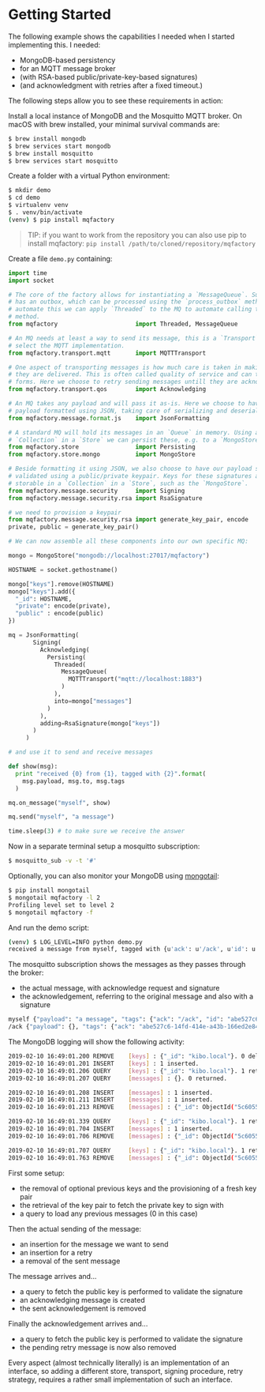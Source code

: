 # Getting Started

The following example shows the capabilities I needed when I started implementing this. I needed: 

- MongoDB-based persistency
- for an MQTT message broker
- (with RSA-based public/private-key-based signatures)
- (and acknowledgment with retries after a fixed timeout.)

The following steps allow you to see these requirements in action:

Install a local instance of MongoDB and the Mosquitto MQTT broker. On macOS with brew installed, your minimal survival commands are:

```bash
$ brew install mongodb
$ brew services start mongodb
$ brew install mosquitto
$ brew services start mosquitto
```

Create a folder with a virtual Python environment:

```bash
$ mkdir demo
$ cd demo
$ virtualenv venv
$ . venv/bin/activate
(venv) $ pip install mqfactory
```

> TIP: if you want to work from the repository you can also use pip to install mqfactory: `pip install /path/to/cloned/repository/mqfactory`

Create a file `demo.py` containing:

```python
import time
import socket

# The core of the factory allows for instantiating a `MessageQueue`. Such an MQ
# has an outbox, which can be processed using the `process_outbox` method. To
# automate this we can apply `Threaded` to the MQ to automate calling this
# method.
from mqfactory                      import Threaded, MessageQueue

# An MQ needs at least a way to send its message, this is a `Transport`. Here we
# select the MQTT implementation.
from mqfactory.transport.mqtt       import MQTTTransport

# One aspect of transporting messages is how much care is taken in making sure
# they are delivered. This is often called quality of service and can take many
# forms. Here we choose to retry sending messages untill they are acknowledged.
from mqfactory.transport.qos        import Acknowledging

# An MQ takes any payload and will pass it as-is. Here we choose to have the 
# payload formatted using JSON, taking care of serializing and deserializing.
from mqfactory.message.format.js    import JsonFormatting

# A standard MQ will hold its messages in an `Queue` in memory. Using a
# `Collection` in a `Store` we can persist these, e.g. to a `MongoStore`.
from mqfactory.store                import Persisting
from mqfactory.store.mongo          import MongoStore

# Beside formatting it using JSON, we also choose to have our payload signed and
# validated using a public/private keypair. Keys for these signatures are also
# storable in a `Collection` in a `Store`, such as the `MongoStore`.
from mqfactory.message.security     import Signing
from mqfactory.message.security.rsa import RsaSignature

# we need to provision a keypair
from mqfactory.message.security.rsa import generate_key_pair, encode
private, public = generate_key_pair()

# We can now assemble all these components into our own specific MQ:

mongo = MongoStore("mongodb://localhost:27017/mqfactory")

HOSTNAME = socket.gethostname()

mongo["keys"].remove(HOSTNAME)
mongo["keys"].add({
  "_id": HOSTNAME,
  "private": encode(private),
  "public" : encode(public)
})

mq = JsonFormatting(
       Signing(
         Acknowledging(
           Persisting(
             Threaded(
               MessageQueue(
                 MQTTTransport("mqtt://localhost:1883")
               )
             ),
             into=mongo["messages"]
           )
         ),
         adding=RsaSignature(mongo["keys"])
       )
     )

# and use it to send and receive messages

def show(msg):
  print "received {0} from {1}, tagged with {2}".format(
    msg.payload, msg.to, msg.tags
  )

mq.on_message("myself", show)

mq.send("myself", "a message")

time.sleep(3) # to make sure we receive the answer
```

Now in a separate terminal setup a mosquitto subscription:

```bash
$ mosquitto_sub -v -t '#'
```

Optionally, you can also monitor your MongoDB using [mongotail](https://github.com/mrsarm/mongotail):

```bash
$ pip install mongotail
$ mongotail mqfactory -l 2
Profiling level set to level 2
$ mongotail mqfactory -f
```

And run the demo script:

```bash
(venv) $ LOG_LEVEL=INFO python demo.py 
received a message from myself, tagged with {u'ack': u'/ack', u'id': u'abe527c6-14fd-414e-a43b-166ed2e84a34'}
```

The mosquitto subscription shows the messages as they passes through the broker:

- the actual message, with acknowledge request and signature
- the acknowledgement, referring to the original message and also with a signature

```bash
myself {"payload": "a message", "tags": {"ack": "/ack", "id": "abe527c6-14fd-414e-a43b-166ed2e84a34", "signature": {"hash": "MCRNn/SNXYK4yRxjms0qNZUpwDCEn0ad9wlvBZhyecmx+TI+IM6CaaGbjwE7usPpnbY2iALKrqksrNRWuIREgtxHlJ9fq6Sd4AvanEXwW1+exzKdPg7wMMNNSTmCgAfILFBsthho1NYrAFqt0AAphfLkgUy5Q4ybxv67ducHLYCZ0aOy5pqk/kqxfPWTBpi63ULqrT9ulMQLxraP29oj/nip60D7of4ff/bmLK5aTGInfdKXd/gnjM45zJCtU6RxkNKIP9UWLQFBEFFCn9CLVRW4DkSMpGNWaaktAD6fW641xH87IG1CdMWoeS9rLwHkeVGm+sbeV0yEeAinOFVuoA==", "origin": "kibo.local", "ts": "2019-02-10 16:49:01.208667"}}}
/ack {"payload": {}, "tags": {"ack": "abe527c6-14fd-414e-a43b-166ed2e84a34", "id": "246c19fa-7755-4fed-b4d4-c48af1513faf", "signature": {"hash": "FjLJLE5RCN5O3qyOYRT7twgjprZdLvnusgxsGU+sWkz4hlqASftSkxezkvvY6tREDT7yi437Q/lB5TQcA6A6KJumvCsZoaRHbE/9sQNTXe0aYSqKt9rZLusdCwuny6ghnhpXg3IT06RQBlxwxNonjhMyb+OOecvG5nTr9o7zhs8bsHDOZhiDVs/RH8CfY9bJGuIGYkUg3bZ10Bou7A8Q3TDHMsnQV+jAYKGIt54cnmGFwW+Ep1t7Cf3gBehLT7b7EaCJLZufNpwTzDiUByAcyP6GPpn+DGDBX7gIzFxBXfzDE2QSerVjvA6eI+ejSmbogEr9uI/kV0YLNPuaRMWwbg==", "origin": "kibo.local", "ts": "2019-02-10 16:49:01.704390"}}}
```

The MongoDB logging will show the following activity:

```bash
2019-02-10 16:49:01.200 REMOVE    [keys] : {"_id": "kibo.local"}. 0 deleted.
2019-02-10 16:49:01.201 INSERT    [keys] : 1 inserted.
2019-02-10 16:49:01.206 QUERY     [keys] : {"_id": "kibo.local"}. 1 returned.
2019-02-10 16:49:01.207 QUERY     [messages] : {}. 0 returned.

2019-02-10 16:49:01.208 INSERT    [messages] : 1 inserted.
2019-02-10 16:49:01.211 INSERT    [messages] : 1 inserted.
2019-02-10 16:49:01.213 REMOVE    [messages] : {"_id": ObjectId("5c6055fde4e2ade0a8d8bd44")}. 1 deleted.

2019-02-10 16:49:01.339 QUERY     [keys] : {"_id": "kibo.local"}. 1 returned.
2019-02-10 16:49:01.704 INSERT    [messages] : 1 inserted.
2019-02-10 16:49:01.706 REMOVE    [messages] : {"_id": ObjectId("5c6055fde4e2ade0a8d8bd46")}. 1 deleted.

2019-02-10 16:49:01.707 QUERY     [keys] : {"_id": "kibo.local"}. 1 returned.
2019-02-10 16:49:01.763 REMOVE    [messages] : {"_id": ObjectId("5c6055fde4e2ade0a8d8bd45")}. 1 deleted.
```

First some setup:

- the removal of optional previous keys and the provisioning of a fresh key pair
- the retrieval of the key pair to fetch the private key to sign with
- a query to load any previous messages (0 in this case)

Then the actual sending of the message:

- an insertion for the message we want to send
- an insertion for a retry
- a removal of the sent message

The message arrives and...

- a query to fetch the public key is performed to validate the signature
- an acknowledging message is created
- the sent acknowledgement is removed

Finally the acknowledgement arrives and...

- a query to fetch the public key is performed to validate the signature
- the pending retry message is now also removed

Every aspect (almost technically literally) is an implementation of an interface, so adding a different store, transport, signing procedure, retry strategy, requires a rather small implementation of such an interface.
